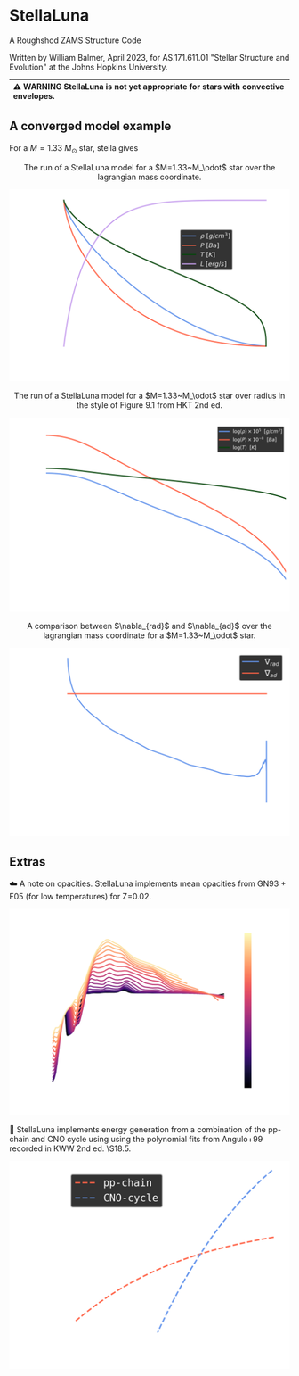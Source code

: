 # StellaLuna
A Roughshod ZAMS Structure Code

Written by William Balmer, April 2023, for AS.171.611.01 "Stellar Structure and Evolution" at the Johns Hopkins University.

| :warning: WARNING StellaLuna is not yet appropriate for stars with convective envelopes.        |
|:---------------------------|

## A converged model example

For a $M=1.33~M_\odot$ star, stella gives

<p style="text-align: center;">The run of a StellaLuna model for a $M=1.33~M_\odot$ star over the lagrangian mass coordinate.</p>

![The run of a StellaLuna model for a M=1.33 Msun star over the lagrangian mass coordinate.](./figures/run_over_mass_alt_1.33.png)

<p style="text-align: center;">The run of a StellaLuna model for a $M=1.33~M_\odot$ star over radius in the style of Figure 9.1 from HKT 2nd ed.</p>

![The run of a StellaLuna model for a M=1.33 Msun star over radius in the style of Figure 9.1 from HKT 2nd ed.](./figures/run_over_radius_HKT9-1_alt_1.33.png)


<p style="text-align: center;">A comparison between $\nabla_{rad}$ and $\nabla_{ad}$ over the lagrangian mass coordinate for a $M=1.33~M_\odot$ star.</p>


![A comparison between del rad and del ad over the lagrangian mass coordinate for a M=1.33 Msun star.](./figures/del_over_mass_alt_1.33.png)


## Extras

:cloud: A note on opacities. StellaLuna implements mean opacities from GN93 + F05 (for low temperatures) for Z=0.02.

![The mean opacities used in StellaLuna calculations](./figures/extended_opacity_alt.png)

:star2: StellaLuna implements energy generation from a combination of the pp-chain and CNO cycle using using the polynomial fits from Angulo+99 recorded in KWW 2nd ed. \S18.5.

![Reproduction of Figure 18.8 in KWW 2nd ed. of the energy generation from pp-chain and CNO-cycle.](./figures/energy_generation_alt.png)
